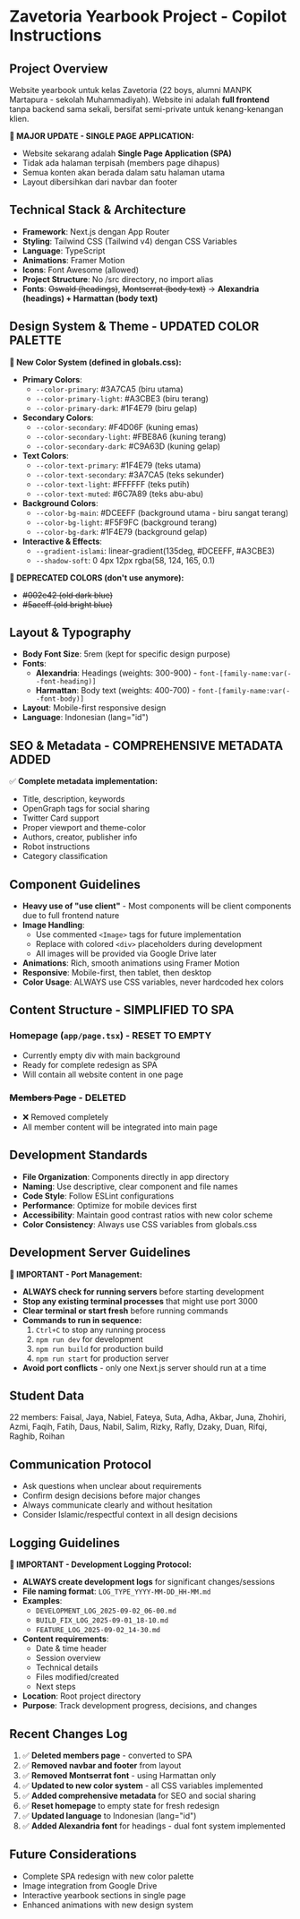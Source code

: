 <!-- Use this file to provide workspace-specific custom instructions to Copilot. For more details, visit https://code.visualstudio.com/docs/copilot/copilot-customization#_use-a-githubcopilotinstructionsmd-file -->

# Zavetoria Yearbook Project - Copilot Instructions

## Project Overview

Website yearbook untuk kelas Zavetoria (22 boys, alumni MANPK Martapura - sekolah Muhammadiyah). Website ini adalah **full frontend** tanpa backend sama sekali, bersifat semi-private untuk kenang-kenangan klien.

**🚨 MAJOR UPDATE - SINGLE PAGE APPLICATION:**

- Website sekarang adalah **Single Page Application (SPA)**
- Tidak ada halaman terpisah (members page dihapus)
- Semua konten akan berada dalam satu halaman utama
- Layout dibersihkan dari navbar dan footer

## Technical Stack & Architecture

- **Framework**: Next.js dengan App Router
- **Styling**: Tailwind CSS (Tailwind v4) dengan CSS Variables
- **Language**: TypeScript
- **Animations**: Framer Motion
- **Icons**: Font Awesome (allowed)
- **Project Structure**: No /src directory, no import alias
- **Fonts**: ~~Oswald (headings)~~, ~~Montserrat (body text)~~ → **Alexandria (headings) + Harmattan (body text)**

## Design System & Theme - **UPDATED COLOR PALETTE**

**🎨 New Color System (defined in globals.css):**

- **Primary Colors**:
  - `--color-primary`: #3A7CA5 (biru utama)
  - `--color-primary-light`: #A3CBE3 (biru terang)
  - `--color-primary-dark`: #1F4E79 (biru gelap)
- **Secondary Colors**:
  - `--color-secondary`: #F4D06F (kuning emas)
  - `--color-secondary-light`: #FBE8A6 (kuning terang)
  - `--color-secondary-dark`: #C9A63D (kuning gelap)
- **Text Colors**:
  - `--color-text-primary`: #1F4E79 (teks utama)
  - `--color-text-secondary`: #3A7CA5 (teks sekunder)
  - `--color-text-light`: #FFFFFF (teks putih)
  - `--color-text-muted`: #6C7A89 (teks abu-abu)
- **Background Colors**:
  - `--color-bg-main`: #DCEEFF (background utama - biru sangat terang)
  - `--color-bg-light`: #F5F9FC (background terang)
  - `--color-bg-dark`: #1F4E79 (background gelap)
- **Interactive & Effects**:
  - `--gradient-islami`: linear-gradient(135deg, #DCEEFF, #A3CBE3)
  - `--shadow-soft`: 0 4px 12px rgba(58, 124, 165, 0.1)

**🚫 DEPRECATED COLORS (don't use anymore):**

- ~~#002e42 (old dark blue)~~
- ~~#5aceff (old bright blue)~~

## Layout & Typography

- **Body Font Size**: 5rem (kept for specific design purpose)
- **Fonts**:
  - **Alexandria**: Headings (weights: 300-900) - `font-[family-name:var(--font-heading)]`
  - **Harmattan**: Body text (weights: 400-700) - `font-[family-name:var(--font-body)]`
- **Layout**: Mobile-first responsive design
- **Language**: Indonesian (lang="id")

## SEO & Metadata - **COMPREHENSIVE METADATA ADDED**

✅ **Complete metadata implementation:**

- Title, description, keywords
- OpenGraph tags for social sharing
- Twitter Card support
- Proper viewport and theme-color
- Authors, creator, publisher info
- Robot instructions
- Category classification

## Component Guidelines

- **Heavy use of "use client"** - Most components will be client components due to full frontend nature
- **Image Handling**:
  - Use commented `<Image>` tags for future implementation
  - Replace with colored `<div>` placeholders during development
  - All images will be provided via Google Drive later
- **Animations**: Rich, smooth animations using Framer Motion
- **Responsive**: Mobile-first, then tablet, then desktop
- **Color Usage**: ALWAYS use CSS variables, never hardcoded hex colors

## Content Structure - **SIMPLIFIED TO SPA**

### Homepage (`app/page.tsx`) - **RESET TO EMPTY**

- Currently empty div with main background
- Ready for complete redesign as SPA
- Will contain all website content in one page

### ~~Members Page~~ - **DELETED**

- ❌ Removed completely
- All member content will be integrated into main page

## Development Standards

- **File Organization**: Components directly in app directory
- **Naming**: Use descriptive, clear component and file names
- **Code Style**: Follow ESLint configurations
- **Performance**: Optimize for mobile devices first
- **Accessibility**: Maintain good contrast ratios with new color scheme
- **Color Consistency**: Always use CSS variables from globals.css

## Development Server Guidelines

**🚨 IMPORTANT - Port Management:**

- **ALWAYS check for running servers** before starting development
- **Stop any existing terminal processes** that might use port 3000
- **Clear terminal or start fresh** before running commands
- **Commands to run in sequence:**
  1. `Ctrl+C` to stop any running process
  2. `npm run dev` for development
  3. `npm run build` for production build
  4. `npm run start` for production server
- **Avoid port conflicts** - only one Next.js server should run at a time

## Student Data

22 members: Faisal, Jaya, Nabiel, Fateya, Suta, Adha, Akbar, Juna, Zhohiri, Azmi, Faqih, Fatih, Daus, Nabil, Salim, Rizky, Rafly, Dzaky, Duan, Rifqi, Raghib, Roihan

## Communication Protocol

- Ask questions when unclear about requirements
- Confirm design decisions before major changes
- Always communicate clearly and without hesitation
- Consider Islamic/respectful context in all design decisions

## Logging Guidelines

**📝 IMPORTANT - Development Logging Protocol:**

- **ALWAYS create development logs** for significant changes/sessions
- **File naming format**: `LOG_TYPE_YYYY-MM-DD_HH-MM.md`
- **Examples**:
  - `DEVELOPMENT_LOG_2025-09-02_06-00.md`
  - `BUILD_FIX_LOG_2025-09-01_18-10.md`
  - `FEATURE_LOG_2025-09-02_14-30.md`
- **Content requirements**:
  - Date & time header
  - Session overview
  - Technical details
  - Files modified/created
  - Next steps
- **Location**: Root project directory
- **Purpose**: Track development progress, decisions, and changes

## Recent Changes Log

1. ✅ **Deleted members page** - converted to SPA
2. ✅ **Removed navbar and footer** from layout
3. ✅ **Removed Montserrat font** - using Harmattan only
4. ✅ **Updated to new color system** - all CSS variables implemented
5. ✅ **Added comprehensive metadata** for SEO and social sharing
6. ✅ **Reset homepage** to empty state for fresh redesign
7. ✅ **Updated language** to Indonesian (lang="id")
8. ✅ **Added Alexandria font** for headings - dual font system implemented

## Future Considerations

- Complete SPA redesign with new color palette
- Image integration from Google Drive
- Interactive yearbook sections in single page
- Enhanced animations with new design system

